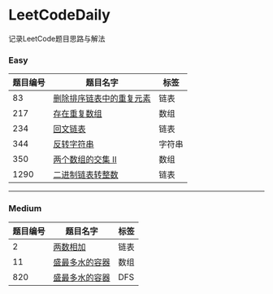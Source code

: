 # LeetCodeDaily
记录LeetCode题目思路与解法  </br>

### Easy  

 题目编号 | 题目名字 |  标签  |
-|-|-
 83 | [删除排序链表中的重复元素](easy/83.md) | 链表 |
 217 | [存在重复数组](easy/217.md) | 数组 |
 234 | [回文链表](easy/234.md) | 链表 |
 344 | [反转字符串](easy/344.md) | 字符串 |
 350 | [两个数组的交集 II](easy/350.md) | 数组 |
 1290 | [二进制链表转整数](easy/1290.md) | 链表 |

---

### Medium  

 题目编号 | 题目名字 |  标签  |
-|-|-
 2 | [两数相加](medium/2.md) | 链表 |
 11 | [盛最多水的容器](medium/11.md) | 数组 |
 820 | [盛最多水的容器](medium/820.md) | DFS |

